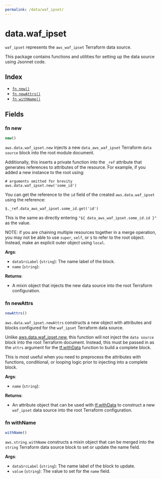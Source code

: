 ```yaml
---
permalink: /data/waf_ipset/
---
```


# data.waf_ipset

`waf_ipset` represents the `aws_waf_ipset` Terraform data source.



This package contains functions and utilities for setting up the data source using Jsonnet code.


## Index

* [`fn new()`](#fn-new)
* [`fn newAttrs()`](#fn-newattrs)
* [`fn withName()`](#fn-withname)

## Fields

### fn new

```ts
new()
```


`aws.data.waf_ipset.new` injects a new `data_aws_waf_ipset` Terraform `data source`
block into the root module document.

Additionally, this inserts a private function into the `_ref` attribute that generates references to attributes of the
resource. For example, if you added a new instance to the root using:

    # arguments omitted for brevity
    aws.data.waf_ipset.new('some_id')

You can get the reference to the `id` field of the created `aws.data.waf_ipset` using the reference:

    $._ref.data_aws_waf_ipset.some_id.get('id')

This is the same as directly entering `"${ data_aws_waf_ipset.some_id.id }"` as the value.

NOTE: if you are chaining multiple resources together in a merge operation, you may not be able to use `super`, `self`,
or `$` to refer to the root object. Instead, make an explicit outer object using `local`.

**Args**:
  - `dataSrcLabel` (`string`): The name label of the block.
  - `name` (`string`): 

**Returns**:
- A mixin object that injects the new data source into the root Terraform configuration.


### fn newAttrs

```ts
newAttrs()
```


`aws.data.waf_ipset.newAttrs` constructs a new object with attributes and blocks configured for the `waf_ipset`
Terraform data source.

Unlike [aws.data.waf_ipset.new](#fn-new), this function will not inject the `data source`
block into the root Terraform document. Instead, this must be passed in as the `attrs` argument for the
[tf.withData](https://github.com/tf-libsonnet/core/tree/main/docs#fn-withdata) function to build a complete block.

This is most useful when you need to preprocess the attributes with functions, conditional, or looping logic prior to
injecting into a complete block.

**Args**:
  - `name` (`string`): 

**Returns**:
  - An attribute object that can be used with [tf.withData](https://github.com/tf-libsonnet/core/tree/main/docs#fn-withdata) to construct a new `waf_ipset` data source into the root Terraform configuration.


### fn withName

```ts
withName()
```

`aws.string.withName` constructs a mixin object that can be merged into the `string`
Terraform data source block to set or update the name field.



**Args**:
  - `dataSrcLabel` (`string`): The name label of the block to update.
  - `value` (`string`): The value to set for the `name` field.
